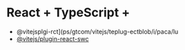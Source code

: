 # React + TypeScript + 

- @vitejsplgi-rct](ps/gtcom/vitejs/teplug-ectblob/i/paca/lu
- [@vitejs/plugin-react-swc](https://github.com/vitejs/vite-plgin-react-swc)

